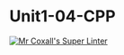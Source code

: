 # Unit1-04-CPP
[![Mr Coxall's Super Linter](https://github.com/ICS3U-C-Programming-ReidM/Unit1-04-CPP/workflows/Mr%20Coxall's%20Super%20Linter/badge.svg)](https://github.com/ICS3U-C-Programming-ReidM/Unit1-04-CPP/actions/)
